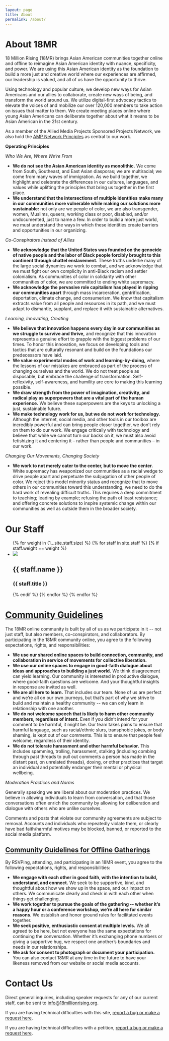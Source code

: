 ```yaml
---
layout: page
title: About
permalink: /about/
---
```

# About 18MR

18 Million Rising (18MR) brings Asian American communities together online and offline to reimagine Asian American identity with nuance, specificity, and power. We are using this Asian American identity as the foundation to build a more just and creative world where our experiences are affirmed, our leadership is valued, and all of us have the opportunity to thrive.

Using technology and popular culture, we develop new ways for Asian Americans and our allies to collaborate, create new ways of being, and transform the world around us. We utilize digital-first advocacy tactics to elevate the voices of and mobilize our over 120,000 members to take action on issues that matter to them. We create meeting places online where young Asian Americans can deliberate together about what it means to be Asian American in the 21st century.


As a member of the Allied Media Projects Sponsored Projects Network, we also hold the [AMP Network Principles](https://www.alliedmedia.org/about/network-principles) as central to our work.

__Operating Principles__

_Who We Are, Where We’re From_

- __We do not see the Asian American identity as monolithic.__ We come from South, Southeast, and East Asian diasporas; we are multiracial; we come from many waves of immigration. As we build together, we highlight and celebrate the differences in our cultures, languages, and values while uplifting the principles that bring us together in the first place.
- __We understand that the intersections of multiple identities make many in our communities more vulnerable while making our solutions more sustainable:__ not only are we people of color, we are also transgender, women, Muslims, queers, working class or poor, disabled, and/or undocumented, just to name a few. In order to build a more just world, we must understand the ways in which these identities create barriers and opportunities in our organizing.

_Co-Conspirators Instead of Allies_

- __We acknowledge that the United States was founded on the genocide of native people and the labor of Black people forcibly brought to this continent through chattel enslavement.__ These truths underlie many of the large social dynamics we work to combat, and we acknowledge that we must fight our own complicity in anti-Black racism and settler colonialism. As communities of color in solidarity with other communities of color, we are committed to ending white supremacy.
- __We acknowledge the pervasive role capitalism has played in ripping our communities apart__ through mass incarceration, gentrification, deportation, climate change, and consumerism. We know that capitalism extracts value from all people and resources in its path, and we must adapt to dismantle, supplant, and replace it with sustainable alternatives.

_Learning, Innovating, Creating_

- __We believe that innovation happens every day in our communities as we struggle to survive and thrive,__ and recognize that this innovation represents a genuine effort to grapple with the biggest problems of our times. To honor this innovation, we focus on developing tools and tactics that are culturally resonant and build on the foundations our predecessors have laid.
- __We value experimental modes of work and learning-by-doing,__ where the lessons of our mistakes are embraced as part of the process of changing ourselves and the world. We do not treat people as disposable, but embrace the challenge of transformation. Self-reflexivity, self-awareness, and humility are core to making this learning possible.
- __We draw strength from the power of imagination, creativity, and radical play as superpowers that are a vital part of the human experience.__ We believe these superpowers are the keys to unlocking a just, sustainable future.
- __We make technology work for us, but we do not work for technology.__ Although the internet, social media, and other tools in our toolbox are incredibly powerful and can bring people closer together, we don’t rely on them to do our work. We engage critically with technology and believe that while we cannot turn our backs on it, we must also avoid fetishizing it and centering it – rather than people and communities – in our work.

_Changing Our Movements, Changing Society_

- __We work to not merely cater to the center, but to move the center.__ White supremacy has weaponized our communities as a racial wedge to drive people apart and perpetuate the subjugation of other people of color. We reject this model minority status and recognize that to move others in our communities toward this understanding, we need to do the hard work of revealing difficult truths. This requires a deep commitment to teaching; leading by example; refusing the path of least resistance; and offering concrete solutions to inspire systemic change within our communities as well as outside them in the broader society.

<h1 id="staff">Our Staff</h1>

<ul class="rig">
{% for weight in (1...site.staff.size) %}
{% for staff in site.staff %}
{% if staff.weight == weight %}
	<li>
		<img src="{{ staff.photo }}">
		<h2>{{ staff.name }}</h2>
		<h3>{{ staff.title }}</h3>
	</li>
{% endif %}
{% endfor %}
{% endfor %}
</ul>

# [Community Guidelines](#guidelines)

The 18MR online community is built by all of us as we participate in it -- not just staff, but also members, co-conspirators, and collaborators. By participating in the 18MR community online, you agree to the following expectations, rights, and responsibilities:

- __We use our shared online spaces to build connection, community, and collaboration in service of movements for collective liberation.__
- __We use our online spaces to engage in good-faith dialogue about ideas and approaches to building a just world.__ We think disagreement can yield learning. Our community is interested in productive dialogue, where good-faith questions are welcome. And your thoughtful insights in response are invited as well.
- __We are all here to learn.__ That includes our team. None of us are perfect and we’re all on our own journeys, but that’s part of why we strive to build and maintain a healthy community -- we can only learn in relationship with one another.
- __We do not welcome speech that is likely to harm other community members, regardless of intent.__ Even if you didn’t intend for your comment to be harmful, it might be. Our team takes pains to ensure that harmful language, such as racial/ethnic slurs, transphobic jokes, or body shaming, is kept out of our comments. This is to ensure that people feel welcome, regardless of their identity.
- __We do not tolerate harassment and other harmful behavior.__ This includes spamming, trolling, harassment, stalking (including combing through past threads to pull out comments a person has made in the distant past, on unrelated threads), doxing, or other practices that target an individual and potentially endanger their mental or physical wellbeing.

_Moderation Practices and Norms_

Generally speaking we are liberal about our moderation practices. We believe in allowing individuals to learn from conversation, and that those conversations often enrich the community by allowing for deliberation and dialogue with others who are unlike ourselves.

Comments and posts that violate our community agreements are subject to removal. Accounts and individuals who repeatedly violate them, or clearly have bad faith/harmful motives may be blocked, banned, or reported to the social media platform.

## [Community Guidelines for Offline Gatherings](#offline)

By RSVPing, attending, and participating in an 18MR event, you agree to the following expectations, rights, and responsibilities:

- __We engage with each other in good faith, with the intention to build, understand, and connect.__ We seek to be supportive, kind, and thoughtful about how we show up in the space, and our impact on others. We communicate clearly and check in with each other when things get challenging.
- __We work together to pursue the goals of the gathering -- whether it’s a happy hour or a conference workshop, we’re all here for similar reasons.__ We establish and honor ground rules for facilitated events together.
- __We seek positive, enthusiastic consent at multiple levels.__ We all agreed to be here, but not everyone has the same expectations for continuing the conversation. Whether it’s exchanging phone numbers or giving a supportive hug, we respect one another’s boundaries and needs in our relationships.
- __We ask for consent to photograph or document your participation.__ You can also contact 18MR at any time in the future to have your likeness removed from our website or social media accounts.

<h1 id="contact">Contact Us</h1>

Direct general inquiries, including speaker requests for any of our current staff, can be sent to [info@18millionrising.org](mailto:info@18millionrising.org).

If you are having technical difficulties with this site, [report a bug or make a request here](https://github.com/18mr/18mr/issues).

If you are having technical difficulties with a petition, [report a bug or make a request here](https://github.com/18mr/action/issues).